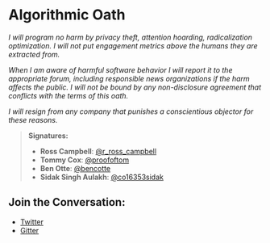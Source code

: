 # Algorithmic Oath

*I will program no harm by privacy theft, attention hoarding, radicalization optimization. I will not put engagement metrics above the humans they are extracted from.*

*When I am aware of harmful software behavior I will report it to the appropriate forum, including responsible news organizations if the harm affects the public. I will not be bound by any non-disclosure agreement that conflicts with the terms of this oath.*

*I will resign from any company that punishes a conscientious objector for these reasons.*

> **Signatures:**
> * **Ross Campbell**: [@r_ross_campbell](https://twitter.com/r_ross_campbell)
> * **Tommy Cox**: [@proofoftom](https://twitter.com/proofoftom)
> * **Ben Otte**: [@bencotte](https://twitter.com/bencotte)
> * **Sidak Singh Aulakh**: [@co16353sidak](https://github.com/co16353sidak)

## Join the Conversation:
* [Twitter](https://twitter.com/dhh/status/1091373596021116930)
* [Gitter](https://gitter.im/a-oath/community#)
